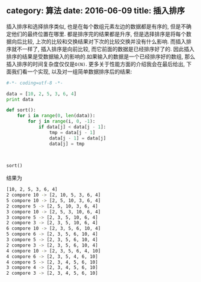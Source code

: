 category: 算法
date: 2016-06-09
title: 插入排序
---
插入排序和选择排序类似, 也是在每个数组元素左边的数据都是有序的, 但是不确定他们的最终位置在哪里. 都是排序完的结果都是升序, 但是选择排序是将每个数据向后比较, 上次的比较和交换结果对下次的比较交换并没有什么影响. 而插入排序就不一样了, 插入排序是向前比较, 而它前面的数据是已经排序好了的. 因此插入排序的结果是受数据输入的影响的.如果输入的数据是一个已经排序好的数组, 那么插入排序的时间复杂度仅仅是`O(N)`. 更多关于性能方面的介绍我会在最后给出, 下面我们看一个实现, 以及对一组简单数据排序后的结果:

```python
#-*- coding=utf-8 -*-

data = [10, 2, 5, 3, 6, 4]
print data

def sort():
    for i in range(0, len(data)):
        for j in range(i, 0, -1):
            if data[j] < data[j - 1]:
                tmp = data[j - 1]
                data[j - 1] = data[j]
                data[j] = tmp
                
            

sort()
```
结果为
```bash
[10, 2, 5, 3, 6, 4]
2 compore 10 -> [2, 10, 5, 3, 6, 4]
5 compore 10 -> [2, 5, 10, 3, 6, 4]
2 compore 5 -> [2, 5, 10, 3, 6, 4]
3 compore 10 -> [2, 5, 3, 10, 6, 4]
3 compore 5 -> [2, 3, 5, 10, 6, 4]
2 compore 3 -> [2, 3, 5, 10, 6, 4]
6 compore 10 -> [2, 3, 5, 6, 10, 4]
5 compore 6 -> [2, 3, 5, 6, 10, 4]
3 compore 5 -> [2, 3, 5, 6, 10, 4]
2 compore 3 -> [2, 3, 5, 6, 10, 4]
4 compore 10 -> [2, 3, 5, 6, 4, 10]
4 compore 6 -> [2, 3, 5, 4, 6, 10]
4 compore 5 -> [2, 3, 4, 5, 6, 10]
3 compore 4 -> [2, 3, 4, 5, 6, 10]
2 compore 3 -> [2, 3, 4, 5, 6, 10]
```

